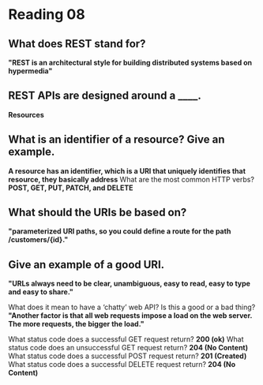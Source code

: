 # Reading 08

## What does REST stand for?

**"REST is an architectural style for building distributed systems based on hypermedia"**
## REST APIs are designed around a ____. 

**Resources**


## What is an identifier of a resource? Give an example.

**A resource has an identifier, which is a URI that uniquely identifies that resource, they basically address**
What are the most common HTTP verbs?
**POST, GET, PUT, PATCH, and DELETE**

## What should the URIs be based on?

**"parameterized URI paths, so you could define a route for the path /customers/{id}."**

## Give an example of a good URI.
**"URLs always need to be clear, unambiguous, easy to read, easy to type and easy to share."**

What does it mean to have a ‘chatty’ web API? Is this a good or a bad thing?
**"Another factor is that all web requests impose a load on the web server. The more requests, the bigger the load."**


What status code does a successful GET request return?
**200 (ok)**
What status code does an unsuccessful GET request return?
**204 (No Content)**
What status code does a successful POST request return?
**201 (Created)**
What status code does a successful DELETE request return?
**204 (No Content)**
